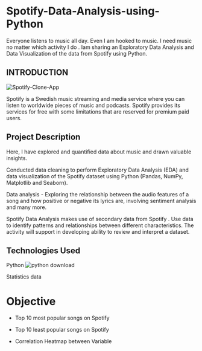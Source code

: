# Spotify-Data-Analysis-using-Python

Everyone listens to music all day. Even I am hooked to music. I need music no matter which activity I do .
Iam sharing an Exploratory Data Analysis and Data Visualization of the data from Spotify using Python.

## INTRODUCTION ##

![Spotify-Clone-App](https://github.com/ThanushaSagadevan/Spotify-Data-Analysis-using-Python/assets/147089514/50bd2cea-f1cd-4f41-a00b-6f50c43fdc04)

Spotify is a Swedish music streaming and media service where you can listen to worldwide pieces of music and podcasts. Spotify provides its services for free with some limitations that are reserved for premium paid users.

## Project Description ## 

Here, I have explored and quantified data about music and drawn valuable insights.

Conducted data cleaning to perform Exploratory Data Analysis (EDA) and data visualization of the Spotify dataset using Python (Pandas, NumPy, Matplotlib and Seaborn).

Data analysis - Exploring the relationship between the audio features of a song and how positive or negative its lyrics are, involving sentiment analysis and many more.

Spotify Data Analysis makes use of secondary data from Spotify . Use data to identify patterns and relationships between different characteristics. The activity will support in developing ability to review and interpret a dataset.

## Technologies Used ##

Python ![python download](https://github.com/ThanushaSagadevan/Spotify-Data-Analysis-using-Python/assets/147089514/b020c7a7-7e2e-4ad8-b00b-9990a7ca1ed7)
 
Statistics data

# Objective # 

* Top 10 most popular songs on Spotify 

* Top 10 least popular songs on Spotify 

* Correlation Heatmap between Variable 


